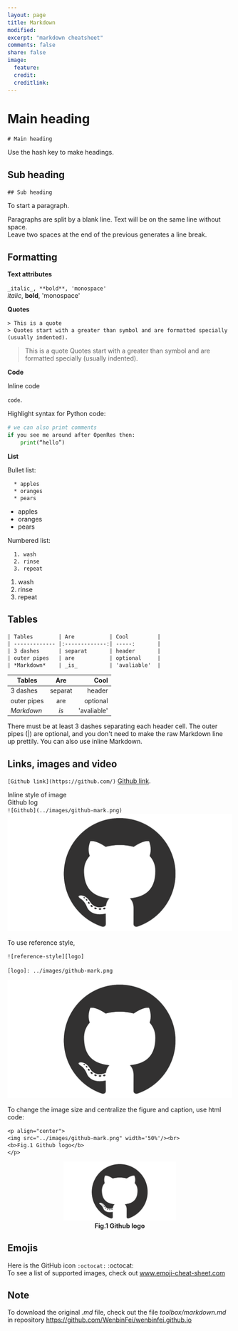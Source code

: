 ```yaml
---
layout: page
title: Markdown
modified: 
excerpt: "markdown cheatsheet"
comments: false
share: false
image:
  feature: 
  credit: 
  creditlink: 
---
```

# Main heading
`# Main heading`

Use the hash key to make headings.
  
## Sub heading
`## Sub heading`

To start a paragraph.

Paragraphs are split by a blank line.
Text will be on the same line without space.  
Leave two spaces at the end of the previous generates a line break.

## Formatting
**Text attributes**

`_italic_, **bold**, 'monospace'`  
_italic_, **bold**, 'monospace'

**Quotes**

```
> This is a quote
> Quotes start with a greater than symbol and are formatted specially (usually indented).
```

> This is a quote
> Quotes start with a greater than symbol and are formatted specially (usually indented).

**Code**

Inline code  

`code`.

Highlight syntax for Python code:

```python
# we can also print comments
if you see me around after OpenRes then:
	print(“hello”)
```

**List**

Bullet list:  
```  
  * apples
  * oranges
  * pears
  ```

  * apples
  * oranges
  * pears

Numbered list:  
```  
  1. wash
  2. rinse
  3. repeat
  ```

  1. wash
  2. rinse
  3. repeat

## Tables
```
| Tables        | Are           | Cool         |
| ------------- |:-------------:| -----:       |
| 3 dashes      | separat       | header       |
| outer pipes   | are           | optional     |
| *Markdown*    | _is_          | 'avaliable'  |
```

| Tables        | Are           | Cool         |
| ------------- |:-------------:| -----:       |
| 3 dashes      | separat       | header       |
| outer pipes   | are           | optional     |
| *Markdown*    | _is_          | 'avaliable'  |


There must be at least 3 dashes separating each header cell.
The outer pipes (|) are optional, and you don't need to make the 
raw Markdown line up prettily. You can also use inline Markdown.

## Links, images and video
`[Github link](https://github.com/)`
[Github link](https://github.com/).

Inline style of image  
Github log   
`![Github](../images/github-mark.png)`  
![Github](../images/github-mark.png)

To use reference style,  
```
![reference-style][logo]

[logo]: ../images/github-mark.png
```

![reference-style][logo]

[logo]: ../images/github-mark.png

To change the image size and centralize the figure and caption, use html code:  

```
<p align="center"> 
<img src="../images/github-mark.png" width='50%'/><br>
<b>Fig.1 Github logo</b>
</p>
```

<p align="center"> 
<img src="../images/github-mark.png" width='50%'/><br>
<b>Fig.1 Github logo</b>
</p>

<!--
To add video using an image with a link  
This video summarises the concept of the Melbourne Datathon, showing footage from the 2017 edition.
<iframe src="https://player.vimeo.com/video/219267678" width="640" height="360" frameborder="0" webkitallowfullscreen mozallowfullscreen allowfullscreen></iframe>
<p><a href="https://vimeo.com/219267678">Melbourne Datathon 2017</a> by <a href="https://vimeo.com/user11079755">Rachael Imam</a>.
-->

## Emojis
Here is the GitHub icon `:octocat:` :octocat:  
To see a list of supported images, check out www.emoji-cheat-sheet.com

## Note
To download the original _.md_ file, check out the file _toolbox/markdown.md_ in repository https://github.com/WenbinFei/wenbinfei.github.io